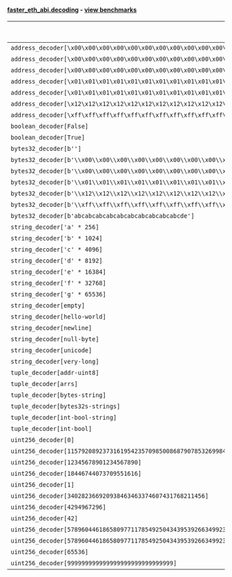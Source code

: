 #### [faster_eth_abi.decoding](https://github.com/BobTheBuidler/faster-eth-abi/blob/master/faster_eth_abi/decoding.py) - [view benchmarks](https://github.com/BobTheBuidler/faster-eth-abi/blob/master/benchmarks/test_decoding_benchmarks.py)

| Function | Reference Mean | Faster Mean | % Change | Speedup (%) | x Faster | Faster |
|----------|---------------|-------------|----------|-------------|----------|--------|
| `address_decoder[\x00\x00\x00\x00\x00\x00\x00\x00\x00\x00\x00\x00\x00\x00\x00\x00\x00\x00\x00\x00]` | 0.0016548573130461116 | 0.00036552554223259407 | 77.91% | 352.73% | 4.53x | ✅ |
| `address_decoder[\x00\x00\x00\x00\x00\x00\x00\x00\x00\x00\x00\x00\x00\x00\x00\x00\x00\x00\x00\x01]` | 0.001640499140295161 | 0.00036430570881096575 | 77.79% | 350.31% | 4.50x | ✅ |
| `address_decoder[\x00\x00\x00\x00\x00\x00\x00\x00\x00\x00\x00\x00\x00\x00\x00\x00\x00\x00\x00\x02]` | 0.0016410523919829082 | 0.0003653447399242724 | 77.74% | 349.18% | 4.49x | ✅ |
| `address_decoder[\x01\x01\x01\x01\x01\x01\x01\x01\x01\x01\x01\x01\x01\x01\x01\x01\x01\x01\x01\x00]` | 0.0016281516305067054 | 0.0003662684610975896 | 77.50% | 344.52% | 4.45x | ✅ |
| `address_decoder[\x01\x01\x01\x01\x01\x01\x01\x01\x01\x01\x01\x01\x01\x01\x01\x01\x01\x01\x01\x01]` | 0.0016646222095111696 | 0.0003626151951171243 | 78.22% | 359.06% | 4.59x | ✅ |
| `address_decoder[\x12\x12\x12\x12\x12\x12\x12\x12\x12\x12\x12\x12\x12\x12\x12\x12\x12\x12\x12\x12]` | 0.0016545840709232215 | 0.0003651073249904728 | 77.93% | 353.18% | 4.53x | ✅ |
| `address_decoder[\xff\xff\xff\xff\xff\xff\xff\xff\xff\xff\xff\xff\xff\xff\xff\xff\xff\xff\xff\xff]` | 0.0016566706554209663 | 0.00037244714478235183 | 77.52% | 344.81% | 4.45x | ✅ |
| `boolean_decoder[False]` | 0.0008822517152124341 | 0.0002303272931949477 | 73.89% | 283.04% | 3.83x | ✅ |
| `boolean_decoder[True]` | 0.0008852566207554664 | 0.00023134857633710148 | 73.87% | 282.65% | 3.83x | ✅ |
| `bytes32_decoder[b'']` | 0.0008684465979482791 | 0.00022878608633944482 | 73.66% | 279.59% | 3.80x | ✅ |
| `bytes32_decoder[b'\\x00\\x00\\x00\\x00\\x00\\x00\\x00\\x00\\x00\\x00\\x00\\x00\\x00\\x00\\x00\\x00']` | 0.000870163427520177 | 0.00023057095816252177 | 73.50% | 277.40% | 3.77x | ✅ |
| `bytes32_decoder[b'\\x00\\x00\\x00\\x00\\x00\\x00\\x00\\x00\\x00\\x00\\x00\\x00\\x00\\x00\\x00\\x00\\x00\\x00\\x00\\x00\\x00\\x00\\x00\\x00\\x00\\x00\\x00\\x00\\x00\\x00\\x00\\x00']` | 0.0008685423342985586 | 0.00022688061401612646 | 73.88% | 282.82% | 3.83x | ✅ |
| `bytes32_decoder[b'\\x01\\x01\\x01\\x01\\x01\\x01\\x01\\x01\\x01\\x01\\x01\\x01\\x01\\x01\\x01\\x01\\x01\\x01\\x01\\x01\\x01\\x01\\x01\\x01\\x01\\x01\\x01\\x01\\x01\\x01\\x01\\x01']` | 0.0008657109674116241 | 0.00022848029540519795 | 73.61% | 278.90% | 3.79x | ✅ |
| `bytes32_decoder[b'\\x12\\x12\\x12\\x12\\x12\\x12\\x12\\x12\\x12\\x12\\x12\\x12\\x12\\x12\\x12\\x12\\x12\\x12\\x12\\x12\\x12\\x12\\x12\\x12\\x12\\x12\\x12\\x12\\x12\\x12\\x12\\x12']` | 0.0008712175536826532 | 0.00022963267339515486 | 73.64% | 279.40% | 3.79x | ✅ |
| `bytes32_decoder[b'\\xff\\xff\\xff\\xff\\xff\\xff\\xff\\xff\\xff\\xff\\xff\\xff\\xff\\xff\\xff\\xff\\xff\\xff\\xff\\xff\\xff\\xff\\xff\\xff\\xff\\xff\\xff\\xff\\xff\\xff\\xff\\xff']` | 0.000866732926901135 | 0.00022682289852668925 | 73.83% | 282.12% | 3.82x | ✅ |
| `bytes32_decoder[b'abcabcabcabcabcabcabcabcabcabcde']` | 0.0008684307660001883 | 0.00022643678535441534 | 73.93% | 283.52% | 3.84x | ✅ |
| `string_decoder['a' * 256]` | 0.0013844735050836134 | 0.0006117606853745184 | 55.81% | 126.31% | 2.26x | ✅ |
| `string_decoder['b' * 1024]` | 0.0014239136691871041 | 0.0006463116784446057 | 54.61% | 120.31% | 2.20x | ✅ |
| `string_decoder['c' * 4096]` | 0.0014779601218759097 | 0.0006811746056432041 | 53.91% | 116.97% | 2.17x | ✅ |
| `string_decoder['d' * 8192]` | 0.0015181435784299888 | 0.0007424699912742734 | 51.09% | 104.47% | 2.04x | ✅ |
| `string_decoder['e' * 16384]` | 0.0016822198226973599 | 0.0008606828055778965 | 48.84% | 95.45% | 1.95x | ✅ |
| `string_decoder['f' * 32768]` | 0.0019420470636542432 | 0.0011049674874758551 | 43.10% | 75.76% | 1.76x | ✅ |
| `string_decoder['g' * 65536]` | 0.0024684841220234607 | 0.0016090226155087617 | 34.82% | 53.42% | 1.53x | ✅ |
| `string_decoder[empty]` | 0.00136908177526371 | 0.0006014382451942628 | 56.07% | 127.63% | 2.28x | ✅ |
| `string_decoder[hello-world]` | 0.0013872674977769579 | 0.0006122890182082177 | 55.86% | 126.57% | 2.27x | ✅ |
| `string_decoder[newline]` | 0.0013940087198759776 | 0.000614176457178929 | 55.94% | 126.97% | 2.27x | ✅ |
| `string_decoder[null-byte]` | 0.0013744723463764456 | 0.0006038641520247316 | 56.07% | 127.61% | 2.28x | ✅ |
| `string_decoder[unicode]` | 0.0014051899789251365 | 0.0006277807161690756 | 55.32% | 123.83% | 2.24x | ✅ |
| `string_decoder[very-long]` | 0.0030271311695450943 | 0.002101818881821125 | 30.57% | 44.02% | 1.44x | ✅ |
| `tuple_decoder[addr-uint8]` | 0.0020904438873562813 | 0.00048053267965472837 | 77.01% | 335.03% | 4.35x | ✅ |
| `tuple_decoder[arrs]` | 0.002574101634874691 | 0.0006569602452398257 | 74.48% | 291.82% | 3.92x | ✅ |
| `tuple_decoder[bytes-string]` | 0.0017932415648872584 | 0.00070836082799171 | 60.50% | 153.15% | 2.53x | ✅ |
| `tuple_decoder[bytes32s-strings]` | 0.0035886046642062664 | 0.0014968017230027424 | 58.29% | 139.75% | 2.40x | ✅ |
| `tuple_decoder[int-bool-string]` | 0.0024317685114500407 | 0.0009078673231689057 | 62.67% | 167.86% | 2.68x | ✅ |
| `tuple_decoder[int-bool]` | 0.0012791112662927338 | 0.00033267829714642204 | 73.99% | 284.49% | 3.84x | ✅ |
| `uint256_decoder[0]` | 0.0009079984536376001 | 0.00024495534328055376 | 73.02% | 270.68% | 3.71x | ✅ |
| `uint256_decoder[115792089237316195423570985008687907853269984665640564039457584007913129639935]` | 0.000924642268147478 | 0.0002477984720070472 | 73.20% | 273.14% | 3.73x | ✅ |
| `uint256_decoder[12345678901234567890]` | 0.0009164489530203904 | 0.0002462357157431009 | 73.13% | 272.18% | 3.72x | ✅ |
| `uint256_decoder[18446744073709551616]` | 0.0009156339381065901 | 0.0002475625088135913 | 72.96% | 269.86% | 3.70x | ✅ |
| `uint256_decoder[1]` | 0.0009183971487508191 | 0.0002449788949783212 | 73.33% | 274.89% | 3.75x | ✅ |
| `uint256_decoder[340282366920938463463374607431768211456]` | 0.0009217935519263649 | 0.0002457229520123285 | 73.34% | 275.14% | 3.75x | ✅ |
| `uint256_decoder[4294967296]` | 0.0009234215341802354 | 0.00024904678446456004 | 73.03% | 270.78% | 3.71x | ✅ |
| `uint256_decoder[42]` | 0.0009188371374260077 | 0.00024685770727851734 | 73.13% | 272.21% | 3.72x | ✅ |
| `uint256_decoder[57896044618658097711785492504343953926634992332820282019728792003956564819967]` | 0.0009189241033819392 | 0.000246542326204042 | 73.17% | 272.72% | 3.73x | ✅ |
| `uint256_decoder[57896044618658097711785492504343953926634992332820282019728792003956564819968]` | 0.0009158210980737855 | 0.0002473856868555344 | 72.99% | 270.20% | 3.70x | ✅ |
| `uint256_decoder[65536]` | 0.000915470093630743 | 0.00024756680450520086 | 72.96% | 269.79% | 3.70x | ✅ |
| `uint256_decoder[999999999999999999999999999999]` | 0.0009214739921971181 | 0.0002466534435821342 | 73.23% | 273.59% | 3.74x | ✅ |
